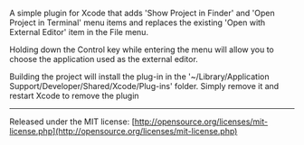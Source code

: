 A simple plugin for Xcode that adds 'Show Project in Finder' and 'Open Project in Terminal' menu items and replaces the existing 'Open with External Editor' item in the File menu.

Holding down the Control key while entering the menu will allow you to choose the application used as the external editor.

Building the project will install the plug-in in the '~/Library/Application Support/Developer/Shared/Xcode/Plug-ins' folder. Simply remove it and restart Xcode to remove the plugin

---------------------------------------

Released under the MIT license:	[http://opensource.org/licenses/mit-license.php](http://opensource.org/licenses/mit-license.php)